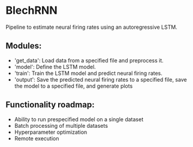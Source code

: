 # BlechRNN

Pipeline to estimate neural firing rates using an autoregressive LSTM.

## Modules:
- 'get_data': Load data from a specified file and preprocess it.
- 'model': Define the LSTM model.
- 'train': Train the LSTM model and predict neural firing rates.
- 'output': Save the predicted neural firing rates to a specified file,
            save the model to a specified file, and generate plots

## Functionality roadmap:
- Ability to run prespecified model on a single dataset
- Batch processing of multiple datasets
- Hyperparameter optimization
- Remote execution

